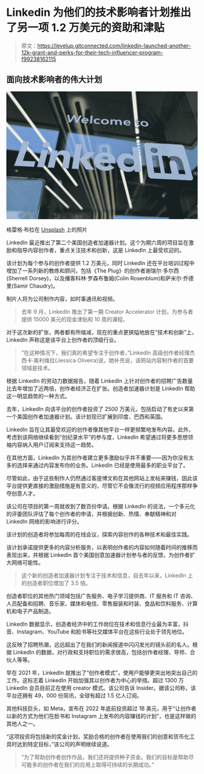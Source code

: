 # Linkedin 为他们的技术影响者计划推出了另一项 1.2 万美元的资助和津贴

> 原文：<https://levelup.gitconnected.com/linkedin-launched-another-12k-grant-and-perks-for-their-tech-influencer-program-f99238162115>

## 面向技术影响者的伟大计划

![](img/744d3490b40712f5832539fb0689ae70.png)

格雷格·布拉在 [Unsplash](https://unsplash.com?utm_source=medium&utm_medium=referral) 上的照片

LinkedIn 最近推出了第二个美国创造者加速器计划。这个为期六周的项目旨在激励和指导内容创作者，重点关注技术和创新，这是 LinkedIn 上最受欢迎的。

该计划为每个参与的创作者提供 1.2 万美元，同时 LinkedIn 还在平台培训过程中增加了一系列新的教练和顾问，包括《The Plug》的创作者谢瑞尔·多尔西(Sherrell Dorsey)，以及播客科林·罗森布鲁姆(Colin Rosenblum)和萨米尔·乔德里(Samir Chaudry)。

制片人将为公司制作内容，如时事通讯和视频。

> 去年 9 月，LinkedIn 推出了第一期 Creator Accelerator 计划，为参与者提供 15000 美元的现金津贴和 10 周的课程。

对于这次新的扩张，两者都有所缩减，现在的重点更狭隘地放在“技术和创新”上，LinkedIn 声称这是该平台上创作者的顶级行业。

> “在这种情况下，我们真的希望专注于创作者，”LinkedIn 高级创作者经理杰西卡·奥利维拉(Jessica Oliveira)说，她补充说，该网站内容制作者的首要领域是技术。

根据 LinkedIn 的劳动力数据报告，随着 LinkedIn 上针对创作者的招聘广告数量比去年增加了近两倍，创作者经济正在扩张。创造者加速器计划是 LinkedIn 帮助这一明显趋势的一种方式。

去年，LinkedIn 向该平台的创作者投资了 2500 万美元，包括启动了有史以来第一个美国创作者加速器计划。该计划现已扩展到印度、巴西和英国。

LinkedIn 旨在让其最受欢迎的创作者像其他平台一样更频繁地发布内容。此外，考虑到该网络继续看到“创纪录水平”的参与度，LinkedIn 希望通过将更多思想领袖内容纳入用户订阅来支持这一趋势。

在其他方面，LinkedIn 为其创作者建立更多激励似乎并不重要——因为你没有太多的选择来通过内容发布你的业务。LinkedIn 已经是使用最多的职业平台了。

尽管如此，由于这些制作人仍然通过客座博文和在其他网站上发帖来赚钱，因此该平台提供更直接的激励措施是有意义的，尽管它不会像流行的视频应用程序那样争夺创意人才。

该公司在项目的第一周就收到了数百份申请。根据 LinkedIn 的说法，一个多元化的评委团队评估了每个创作者的申请，并根据创新、热情、奉献精神和对 LinkedIn 网络的影响进行评分。

该计划的创造者将参加每周的在线会议，探索内容创作的各种技术和最佳实践。

该计划承诺提供更多的内容分析服务，以表明创作者的内容如何随着时间的推移而表现出来，并根据 LinkedIn 首个美国创意加速器计划参与者的反馈，为创作者扩大网络可能性。

> 这个新的创造者加速器计划专注于技术和信息，自去年以来，LinkedIn 上的创造者职位增加了 3.5 倍。

创造者职位的其他热门领域包括广告服务、电子学习提供商、IT 服务和 IT 咨询、人员配备和招聘、音乐家、媒体和电信、零售服装和时装、食品和饮料服务、计算机和电子产品制造。

LinkedIn 数据显示，创造者经济中的工作岗位在技术和信息行业最为丰富，抖音、Instagram、YouTube 和脸书等社交媒体平台在这些行业处于领先地位。

这反映了招聘热潮，远远超出了在我们的新闻报道中闪闪发光的镜头前的名人。根据 LinkedIn 的数据，对行政和支持职位的需求很高，包括创作者经理、导师、合伙人等等。

早在 2021 年，LinkedIn 就推出了“创作者模式”，使用户能够更突出地突出自己的工作。这标志着 LinkedIn 开始加强其以创作者为中心的举措。超过 1300 万 LinkedIn 会员目前正在使用 creator 模式。该公司告诉 Insider。据该公司称，该平台还拥有 49，000 份简讯，全球有超过 1.5 亿人订阅。

其他科技巨头，如 Meta，宣布在 2022 年底前投资超过 1B 美元，用于“让创作者以新的方式为他们在脸书和 Instagram 上发布的内容赚钱的计划”，也是这样做的其他人之一。

“这项投资将包括新的奖金计划，奖励合格的创作者在使用我们的创意和货币化工具时达到特定目标，”该公司的声明继续说道。

> “为了帮助创作者创作作品，我们还将提供种子资金。我们的目标是帮助尽可能多的创作者在我们的应用上取得可持续的长期成功。”